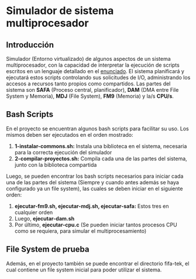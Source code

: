 # Simulador de sistema multiprocesador

## Introducción
Simulador (Entorno virtualizado) de algunos aspectos de un sistema multiprocesador, con la capacidad de interpretar la ejecución de scripts escritos en un lenguaje detallado en el [enunciado](https://docs.google.com/document/d/1_mX1Qnzw3lO01dMwurFitsfnSV3tbx1jFo88c9JpILQ). El sistema planificará y ejecutará estos scripts controlando sus solicitudes de I/O, administrando los accesos a recursos tanto propios como compartidos.
Las partes del sistema son **SAFA** (Proceso central, planificador), **DAM** (DMA entre File System y Memoria), **MDJ** (File System), **FM9** (Memoria) y la/s **CPU/s**.

## Bash Scripts
En el proyecto se encuentran algunos bash scripts para facilitar su uso. Los mismos deben ser ejecutados en el orden mostrado:
1. **1-instalar-commons.sh:** Instala una biblioteca en el sistema, necesaria para la correcta ejecución del simulador
2. **2-compilar-proyectos.sh:** Compila cada una de las partes del sistema, junto con la biblioteca compartida

Luego, se pueden encontrar los bash scripts necesarios para iniciar cada una de las partes del sistema (Siempre y cuando antes además se haya configurado ya un file system), las cuales se deben iniciar en el siguiente orden:
1. **ejecutar-fm9.sh, ejecutar-mdj.sh, ejecutar-safa:** Estos tres en cualquier orden
2. Luego, **ejecutar-dam.sh**
3. Por último, **ejecutar-cpu.c** (Se pueden iniciar tantos procesos CPU como se requiera, para simular el multiprocesamiento)

## File System de prueba
Además, en el proyecto también se puede encontrar el directorio fifa-tek, el cual contiene un file system inicial para poder utilizar el sistema.
